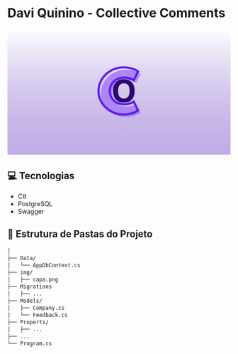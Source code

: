 # Davi Quinino - Collective Comments

![BANNER](img/capa.png)

## 💻 Tecnologias

- C#
- PostgreSQL
- Swagger

## 📃 Estrutura de Pastas do Projeto

```text
│
├── Data/
│   └── AppDbContext.cs
├── img/
│   ├── capa.png
├── Migrations
│   ├── ...
├── Models/
│   ├── Company.cs
|   └── Feedback.cs
├── Properts/
|   ├── ...
├── ...
└── Program.cs
```
